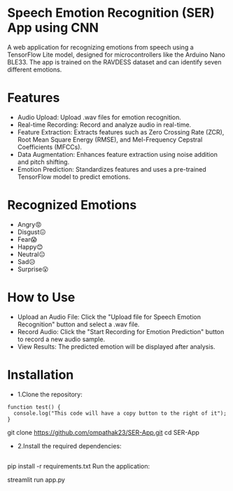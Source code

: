 # Speech Emotion Recognition (SER) App using CNN
A web application for recognizing emotions from speech using a TensorFlow Lite model, designed for microcontrollers like the Arduino Nano BLE33. The app is trained on the RAVDESS dataset and can identify seven different emotions.
# Features
* Audio Upload: Upload .wav files for emotion recognition.
* Real-time Recording: Record and analyze audio in real-time.
* Feature Extraction: Extracts features such as Zero Crossing Rate (ZCR), Root Mean Square Energy (RMSE), and Mel-Frequency Cepstral Coefficients (MFCCs).
* Data Augmentation: Enhances feature extraction using noise addition and pitch shifting.
* Emotion Prediction: Standardizes features and uses a pre-trained TensorFlow model to predict emotions.
# Recognized Emotions
* Angry😡
* Disgust😖
* Fear😱
* Happy😊
* Neutral😐
* Sad😥
* Surprise😮
# How to Use
* Upload an Audio File: Click the "Upload file for Speech Emotion Recognition" button and select a .wav file.
* Record Audio: Click the "Start Recording for Emotion Prediction" button to record a new audio sample.
* View Results: The predicted emotion will be displayed after analysis.
# Installation
* 1.Clone the repository:
```
function test() {
  console.log("This code will have a copy button to the right of it");
}
```

git clone https://github.com/ompathak23/SER-App.git
cd SER-App
* 2.Install the required dependencies:
##
pip install -r requirements.txt
Run the application:

streamlit run app.py
